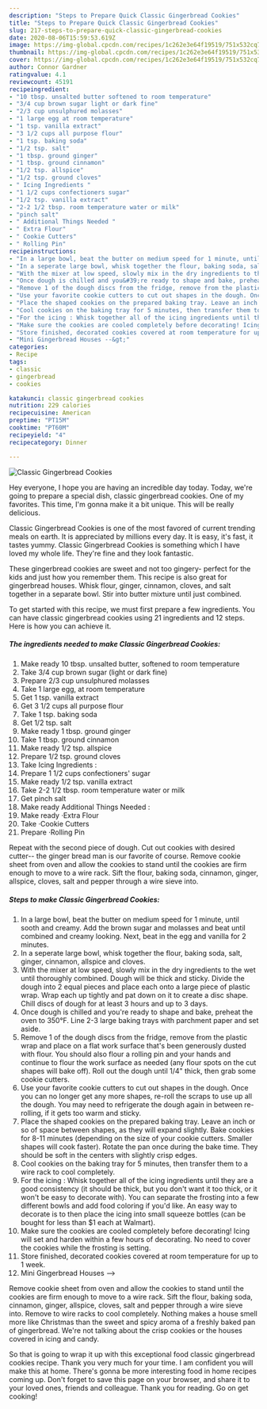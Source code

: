 ```yaml
---
description: "Steps to Prepare Quick Classic Gingerbread Cookies"
title: "Steps to Prepare Quick Classic Gingerbread Cookies"
slug: 217-steps-to-prepare-quick-classic-gingerbread-cookies
date: 2020-08-06T15:59:53.619Z
image: https://img-global.cpcdn.com/recipes/1c262e3e64f19519/751x532cq70/classic-gingerbread-cookies-recipe-main-photo.jpg
thumbnail: https://img-global.cpcdn.com/recipes/1c262e3e64f19519/751x532cq70/classic-gingerbread-cookies-recipe-main-photo.jpg
cover: https://img-global.cpcdn.com/recipes/1c262e3e64f19519/751x532cq70/classic-gingerbread-cookies-recipe-main-photo.jpg
author: Connor Gardner
ratingvalue: 4.1
reviewcount: 45191
recipeingredient:
- "10 tbsp. unsalted butter softened to room temperature"
- "3/4 cup brown sugar light or dark fine"
- "2/3 cup unsulphured molasses"
- "1 large egg at room temperature"
- "1 tsp. vanilla extract"
- "3 1/2 cups all purpose flour"
- "1 tsp. baking soda"
- "1/2 tsp. salt"
- "1 tbsp. ground ginger"
- "1 tbsp. ground cinnamon"
- "1/2 tsp. allspice"
- "1/2 tsp. ground cloves"
- " Icing Ingredients "
- "1 1/2 cups confectioners sugar"
- "1/2 tsp. vanilla extract"
- "2-2 1/2 tbsp. room temperature water or milk"
- "pinch salt"
- " Additional Things Needed "
- " Extra Flour"
- " Cookie Cutters"
- " Rolling Pin"
recipeinstructions:
- "In a large bowl, beat the butter on medium speed for 1 minute, until sooth and creamy. Add the brown sugar and molasses and beat until combined and creamy looking. Next, beat in the egg and vanilla for 2 minutes."
- "In a seperate large bowl, whisk together the flour, baking soda, salt, ginger, cinnamon, allspice and cloves."
- "With the mixer at low speed, slowly mix in the dry ingredients to the wet until thoroughly combined. Dough will be thick and sticky. Divide the dough into 2 equal pieces and place each onto a large piece of plastic wrap. Wrap each up tightly and pat down on it to create a disc shape. Chill discs of dough for at least 3 hours and up to 3 days."
- "Once dough is chilled and you&#39;re ready to shape and bake, preheat the oven to 350°F. Line 2-3 large baking trays with parchment paper and set aside."
- "Remove 1 of the dough discs from the fridge, remove from the plastic wrap and place on a flat work surface that&#39;s been generously dusted with flour. You should also flour a rolling pin and your hands and continue to flour the work surface as needed (any flour spots on the cut shapes will bake off). Roll out the dough until 1/4&#34; thick, then grab some cookie cutters."
- "Use your favorite cookie cutters to cut out shapes in the dough. Once you can no longer get any more shapes, re-roll the scraps to use up all the dough. You may need to refrigerate the dough again in between re-rolling, if it gets too warm and sticky."
- "Place the shaped cookies on the prepared baking tray. Leave an inch or so of space between shapes, as they will expand slightly. Bake cookies for 8-11 minutes (depending on the size of your cookie cutters. Smaller shapes will cook faster). Rotate the pan once during the bake time. They should be soft in the centers with slightly crisp edges."
- "Cool cookies on the baking tray for 5 minutes, then transfer them to a wire rack to cool completely."
- "For the icing : Whisk together all of the icing ingredients until they are a good consistency (it should be thick, but you don&#39;t want it too thick, or it won&#39;t be easy to decorate with). You can separate the frosting into a few different bowls and add food coloring if you&#39;d like. An easy way to decorate is to then place the icing into small squeeze bottles (can be bought for less than $1 each at Walmart)."
- "Make sure the cookies are cooled completely before decorating! Icing will set and harden within a few hours of decorating. No need to cover the cookies while the frosting is setting."
- "Store finished, decorated cookies covered at room temperature for up to 1 week."
- "Mini Gingerbread Houses --&gt;"
categories:
- Recipe
tags:
- classic
- gingerbread
- cookies

katakunci: classic gingerbread cookies 
nutrition: 229 calories
recipecuisine: American
preptime: "PT15M"
cooktime: "PT60M"
recipeyield: "4"
recipecategory: Dinner

---
```



![Classic Gingerbread Cookies](https://img-global.cpcdn.com/recipes/1c262e3e64f19519/751x532cq70/classic-gingerbread-cookies-recipe-main-photo.jpg)

Hey everyone, I hope you are having an incredible day today. Today, we're going to prepare a special dish, classic gingerbread cookies. One of my favorites. This time, I'm gonna make it a bit unique. This will be really delicious.

Classic Gingerbread Cookies is one of the most favored of current trending meals on earth. It is appreciated by millions every day. It is easy, it's fast, it tastes yummy. Classic Gingerbread Cookies is something which I have loved my whole life. They're fine and they look fantastic.

These gingerbread cookies are sweet and not too gingery- perfect for the kids and just how you remember them. This recipe is also great for gingerbread houses. Whisk flour, ginger, cinnamon, cloves, and salt together in a separate bowl. Stir into butter mixture until just combined.


To get started with this recipe, we must first prepare a few ingredients. You can have classic gingerbread cookies using 21 ingredients and 12 steps. Here is how you can achieve it.

<!--inarticleads1-->

##### The ingredients needed to make Classic Gingerbread Cookies:

1. Make ready 10 tbsp. unsalted butter, softened to room temperature
1. Take 3/4 cup brown sugar (light or dark fine)
1. Prepare 2/3 cup unsulphured molasses
1. Take 1 large egg, at room temperature
1. Get 1 tsp. vanilla extract
1. Get 3 1/2 cups all purpose flour
1. Take 1 tsp. baking soda
1. Get 1/2 tsp. salt
1. Make ready 1 tbsp. ground ginger
1. Take 1 tbsp. ground cinnamon
1. Make ready 1/2 tsp. allspice
1. Prepare 1/2 tsp. ground cloves
1. Take  Icing Ingredients :
1. Prepare 1 1/2 cups confectioners&#39; sugar
1. Make ready 1/2 tsp. vanilla extract
1. Take 2-2 1/2 tbsp. room temperature water or milk
1. Get pinch salt
1. Make ready  Additional Things Needed :
1. Make ready  ·Extra Flour
1. Take  ·Cookie Cutters
1. Prepare  ·Rolling Pin


Repeat with the second piece of dough. Cut out cookies with desired cutter-- the ginger bread man is our favorite of course. Remove cookie sheet from oven and allow the cookies to stand until the cookies are firm enough to move to a wire rack. Sift the flour, baking soda, cinnamon, ginger, allspice, cloves, salt and pepper through a wire sieve into. 

<!--inarticleads2-->

##### Steps to make Classic Gingerbread Cookies:

1. In a large bowl, beat the butter on medium speed for 1 minute, until sooth and creamy. Add the brown sugar and molasses and beat until combined and creamy looking. Next, beat in the egg and vanilla for 2 minutes.
1. In a seperate large bowl, whisk together the flour, baking soda, salt, ginger, cinnamon, allspice and cloves.
1. With the mixer at low speed, slowly mix in the dry ingredients to the wet until thoroughly combined. Dough will be thick and sticky. Divide the dough into 2 equal pieces and place each onto a large piece of plastic wrap. Wrap each up tightly and pat down on it to create a disc shape. Chill discs of dough for at least 3 hours and up to 3 days.
1. Once dough is chilled and you&#39;re ready to shape and bake, preheat the oven to 350°F. Line 2-3 large baking trays with parchment paper and set aside.
1. Remove 1 of the dough discs from the fridge, remove from the plastic wrap and place on a flat work surface that&#39;s been generously dusted with flour. You should also flour a rolling pin and your hands and continue to flour the work surface as needed (any flour spots on the cut shapes will bake off). Roll out the dough until 1/4&#34; thick, then grab some cookie cutters.
1. Use your favorite cookie cutters to cut out shapes in the dough. Once you can no longer get any more shapes, re-roll the scraps to use up all the dough. You may need to refrigerate the dough again in between re-rolling, if it gets too warm and sticky.
1. Place the shaped cookies on the prepared baking tray. Leave an inch or so of space between shapes, as they will expand slightly. Bake cookies for 8-11 minutes (depending on the size of your cookie cutters. Smaller shapes will cook faster). Rotate the pan once during the bake time. They should be soft in the centers with slightly crisp edges.
1. Cool cookies on the baking tray for 5 minutes, then transfer them to a wire rack to cool completely.
1. For the icing : Whisk together all of the icing ingredients until they are a good consistency (it should be thick, but you don&#39;t want it too thick, or it won&#39;t be easy to decorate with). You can separate the frosting into a few different bowls and add food coloring if you&#39;d like. An easy way to decorate is to then place the icing into small squeeze bottles (can be bought for less than $1 each at Walmart).
1. Make sure the cookies are cooled completely before decorating! Icing will set and harden within a few hours of decorating. No need to cover the cookies while the frosting is setting.
1. Store finished, decorated cookies covered at room temperature for up to 1 week.
1. Mini Gingerbread Houses --&gt;


Remove cookie sheet from oven and allow the cookies to stand until the cookies are firm enough to move to a wire rack. Sift the flour, baking soda, cinnamon, ginger, allspice, cloves, salt and pepper through a wire sieve into. Remove to wire racks to cool completely. Nothing makes a house smell more like Christmas than the sweet and spicy aroma of a freshly baked pan of gingerbread. We&#39;re not talking about the crisp cookies or the houses covered in icing and candy. 

So that is going to wrap it up with this exceptional food classic gingerbread cookies recipe. Thank you very much for your time. I am confident you will make this at home. There's gonna be more interesting food in home recipes coming up. Don't forget to save this page on your browser, and share it to your loved ones, friends and colleague. Thank you for reading. Go on get cooking!

